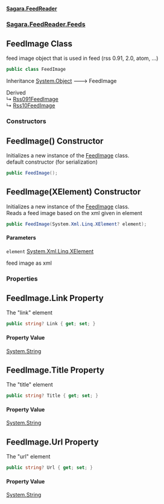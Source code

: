 #### [Sagara.FeedReader](index.md 'index')
### [Sagara.FeedReader.Feeds](index.md#Sagara.FeedReader.Feeds 'Sagara.FeedReader.Feeds')

## FeedImage Class

feed image object that is used in feed (rss 0.91, 2.0, atom, ...)

```csharp
public class FeedImage
```

Inheritance [System.Object](https://docs.microsoft.com/en-us/dotnet/api/System.Object 'System.Object') &#129106; FeedImage

Derived  
&#8627; [Rss091FeedImage](Sagara.FeedReader.Feeds.Rss091FeedImage.md 'Sagara.FeedReader.Feeds.Rss091FeedImage')  
&#8627; [Rss10FeedImage](Sagara.FeedReader.Feeds.Rss10FeedImage.md 'Sagara.FeedReader.Feeds.Rss10FeedImage')
### Constructors

<a name='Sagara.FeedReader.Feeds.FeedImage.FeedImage()'></a>

## FeedImage() Constructor

Initializes a new instance of the [FeedImage](Sagara.FeedReader.Feeds.FeedImage.md 'Sagara.FeedReader.Feeds.FeedImage') class.  
default constructor (for serialization)

```csharp
public FeedImage();
```

<a name='Sagara.FeedReader.Feeds.FeedImage.FeedImage(System.Xml.Linq.XElement)'></a>

## FeedImage(XElement) Constructor

Initializes a new instance of the [FeedImage](Sagara.FeedReader.Feeds.FeedImage.md 'Sagara.FeedReader.Feeds.FeedImage') class.  
Reads a feed image based on the xml given in element

```csharp
public FeedImage(System.Xml.Linq.XElement? element);
```
#### Parameters

<a name='Sagara.FeedReader.Feeds.FeedImage.FeedImage(System.Xml.Linq.XElement).element'></a>

`element` [System.Xml.Linq.XElement](https://docs.microsoft.com/en-us/dotnet/api/System.Xml.Linq.XElement 'System.Xml.Linq.XElement')

feed image as xml
### Properties

<a name='Sagara.FeedReader.Feeds.FeedImage.Link'></a>

## FeedImage.Link Property

The "link" element

```csharp
public string? Link { get; set; }
```

#### Property Value
[System.String](https://docs.microsoft.com/en-us/dotnet/api/System.String 'System.String')

<a name='Sagara.FeedReader.Feeds.FeedImage.Title'></a>

## FeedImage.Title Property

The "title" element

```csharp
public string? Title { get; set; }
```

#### Property Value
[System.String](https://docs.microsoft.com/en-us/dotnet/api/System.String 'System.String')

<a name='Sagara.FeedReader.Feeds.FeedImage.Url'></a>

## FeedImage.Url Property

The "url" element

```csharp
public string? Url { get; set; }
```

#### Property Value
[System.String](https://docs.microsoft.com/en-us/dotnet/api/System.String 'System.String')